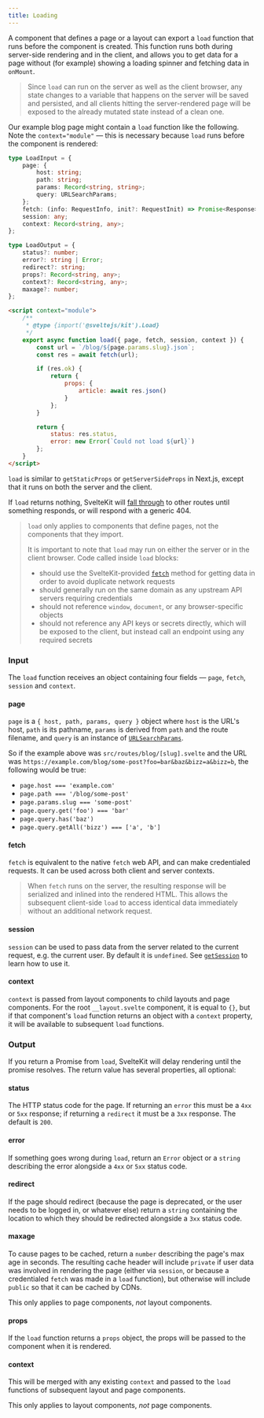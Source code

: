 ```yaml
---
title: Loading
---
```


A component that defines a page or a layout can export a `load` function that runs before the component is created. This function runs both during server-side rendering and in the client, and allows you to get data for a page without (for example) showing a loading spinner and fetching data in `onMount`.

> Since `load` can run on the server as well as the client browser, any state changes to a variable that happens on the server will be saved and persisted, and all clients hitting the server-rendered page will be exposed to the already mutated state instead of a clean one.

Our example blog page might contain a `load` function like the following. Note the `context="module"` — this is necessary because `load` runs before the component is rendered:

```ts
type LoadInput = {
	page: {
		host: string;
		path: string;
		params: Record<string, string>;
		query: URLSearchParams;
	};
	fetch: (info: RequestInfo, init?: RequestInit) => Promise<Response>;
	session: any;
	context: Record<string, any>;
};

type LoadOutput = {
	status?: number;
	error?: string | Error;
	redirect?: string;
	props?: Record<string, any>;
	context?: Record<string, any>;
	maxage?: number;
};
```

```html
<script context="module">
	/**
	 * @type {import('@sveltejs/kit').Load}
	 */
	export async function load({ page, fetch, session, context }) {
		const url = `/blog/${page.params.slug}.json`;
		const res = await fetch(url);

		if (res.ok) {
			return {
				props: {
					article: await res.json()
				}
			};
		}

		return {
			status: res.status,
			error: new Error(`Could not load ${url}`)
		};
	}
</script>
```

`load` is similar to `getStaticProps` or `getServerSideProps` in Next.js, except that it runs on both the server and the client.

If `load` returns nothing, SvelteKit will [fall through](#routing-advanced-fallthrough-routes) to other routes until something responds, or will respond with a generic 404.

> `load` only applies to components that define pages, not the components that they import.
>
> It is important to note that `load` may run on either the server or in the client browser. Code called inside `load` blocks:
>
> - should use the SvelteKit-provided [`fetch`](#loading-input-fetch) method for getting data in order to avoid duplicate network requests
> - should generally run on the same domain as any upstream API servers requiring credentials
> - should not reference `window`, `document`, or any browser-specific objects
> - should not reference any API keys or secrets directly, which will be exposed to the client, but instead call an endpoint using any required secrets

### Input

The `load` function receives an object containing four fields — `page`, `fetch`, `session` and `context`.

#### page

`page` is a `{ host, path, params, query }` object where `host` is the URL's host, `path` is its pathname, `params` is derived from `path` and the route filename, and `query` is an instance of [`URLSearchParams`](https://developer.mozilla.org/en-US/docs/Web/API/URLSearchParams).

So if the example above was `src/routes/blog/[slug].svelte` and the URL was `https://example.com/blog/some-post?foo=bar&baz&bizz=a&bizz=b`, the following would be true:

- `page.host === 'example.com'`
- `page.path === '/blog/some-post'`
- `page.params.slug === 'some-post'`
- `page.query.get('foo') === 'bar'`
- `page.query.has('baz')`
- `page.query.getAll('bizz') === ['a', 'b']`

#### fetch

`fetch` is equivalent to the native `fetch` web API, and can make credentialed requests. It can be used across both client and server contexts.

> When `fetch` runs on the server, the resulting response will be serialized and inlined into the rendered HTML. This allows the subsequent client-side `load` to access identical data immediately without an additional network request.

#### session

`session` can be used to pass data from the server related to the current request, e.g. the current user. By default it is `undefined`. See [`getSession`](#hooks-getsession) to learn how to use it.

#### context

`context` is passed from layout components to child layouts and page components. For the root `__layout.svelte` component, it is equal to `{}`, but if that component's `load` function returns an object with a `context` property, it will be available to subsequent `load` functions.

### Output

If you return a Promise from `load`, SvelteKit will delay rendering until the promise resolves. The return value has several properties, all optional:

#### status

The HTTP status code for the page. If returning an `error` this must be a `4xx` or `5xx` response; if returning a `redirect` it must be a `3xx` response. The default is `200`.

#### error

If something goes wrong during `load`, return an `Error` object or a `string` describing the error alongside a `4xx` or `5xx` status code.

#### redirect

If the page should redirect (because the page is deprecated, or the user needs to be logged in, or whatever else) return a `string` containing the location to which they should be redirected alongside a `3xx` status code.

#### maxage

To cause pages to be cached, return a `number` describing the page's max age in seconds. The resulting cache header will include `private` if user data was involved in rendering the page (either via `session`, or because a credentialed `fetch` was made in a `load` function), but otherwise will include `public` so that it can be cached by CDNs.

This only applies to page components, _not_ layout components.

#### props

If the `load` function returns a `props` object, the props will be passed to the component when it is rendered.

#### context

This will be merged with any existing `context` and passed to the `load` functions of subsequent layout and page components.

This only applies to layout components, _not_ page components.
